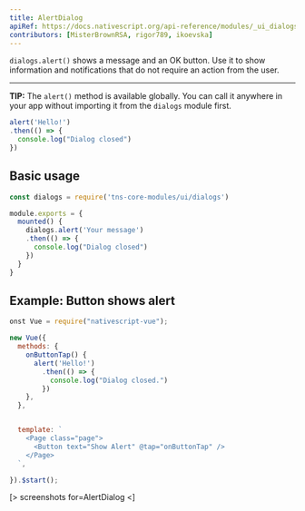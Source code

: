 ```yaml
---
title: AlertDialog
apiRef: https://docs.nativescript.org/api-reference/modules/_ui_dialogs_#alert
contributors: [MisterBrownRSA, rigor789, ikoevska]
---
```


`dialogs.alert()` shows a message and an OK button. Use it to show information and notifications that do not require an action from the user.

---

**TIP:** The `alert()` method is available globally. You can call it anywhere in your app without importing it from the `dialogs` module first.

```javascript
alert('Hello!')
.then(() => {
  console.log("Dialog closed")
})
```

## Basic usage

```JavaScript
const dialogs = require('tns-core-modules/ui/dialogs')

module.exports = {
  mounted() {
    dialogs.alert('Your message')
    .then(() => {
      console.log("Dialog closed")
    })
  }
}
```

## Example: Button shows alert

```JavaScript
onst Vue = require("nativescript-vue");

new Vue({
  methods: {
    onButtonTap() {
      alert('Hello!')
        .then(() => {
          console.log("Dialog closed.")
        })
    },
  },


  template: `
    <Page class="page">
      <Button text="Show Alert" @tap="onButtonTap" />
    </Page>
  `,

}).$start();
```
[> screenshots for=AlertDialog <]